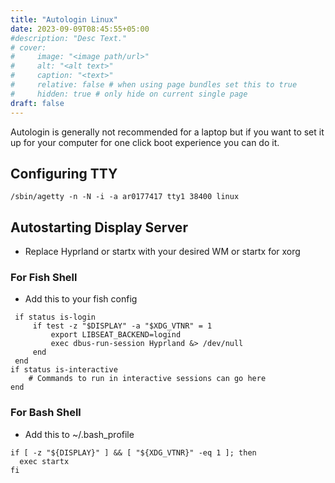 ```yaml
---
title: "Autologin Linux"
date: 2023-09-09T08:45:55+05:00
#description: "Desc Text."
# cover:
#     image: "<image path/url>"
#     alt: "<alt text>"
#     caption: "<text>"
#     relative: false # when using page bundles set this to true
#     hidden: true # only hide on current single page
draft: false
---
```

Autologin is generally not recommended for a laptop but if you want to set it up for your computer for one click boot experience you can do it.

## Configuring TTY

```
/sbin/agetty -n -N -i -a ar0177417 tty1 38400 linux
```
## Autostarting Display Server
* Replace Hyprland or startx with your desired WM or startx for xorg
### For Fish Shell
* Add this to your fish config
```
 if status is-login
     if test -z "$DISPLAY" -a "$XDG_VTNR" = 1
         export LIBSEAT_BACKEND=logind
         exec dbus-run-session Hyprland &> /dev/null
     end
 end
if status is-interactive
    # Commands to run in interactive sessions can go here
end
```
### For Bash Shell
* Add this to ~/.bash_profile
```
if [ -z "${DISPLAY}" ] && [ "${XDG_VTNR}" -eq 1 ]; then
  exec startx
fi
```
